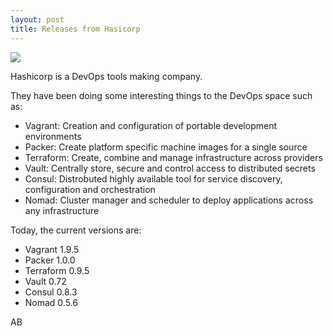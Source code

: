 ```yaml
---
layout: post
title: Releases from Hasicorp
---
```


![](https://cdn.shopify.com/s/files/1/1057/5054/t/1/assets/logo.png?991349473513323922)

Hashicorp is a DevOps tools making company.

They have been doing some interesting things to the DevOps space such as:

- Vagrant: Creation and configuration of portable development environments
- Packer: Create platform specific machine images for a single source
- Terraform: Create, combine and manage infrastructure across providers
- Vault: Centrally store, secure and control access to distributed secrets
- Consul: Distrobuted highly available tool for service discovery, configuration and orchestration
- Nomad: Cluster manager and scheduler to deploy applications across any infrastructure

Today, the current versions are:

- Vagrant 1.9.5
- Packer 1.0.0
- Terraform 0.9.5
- Vault 0.72
- Consul 0.8.3
- Nomad 0.5.6

AB
